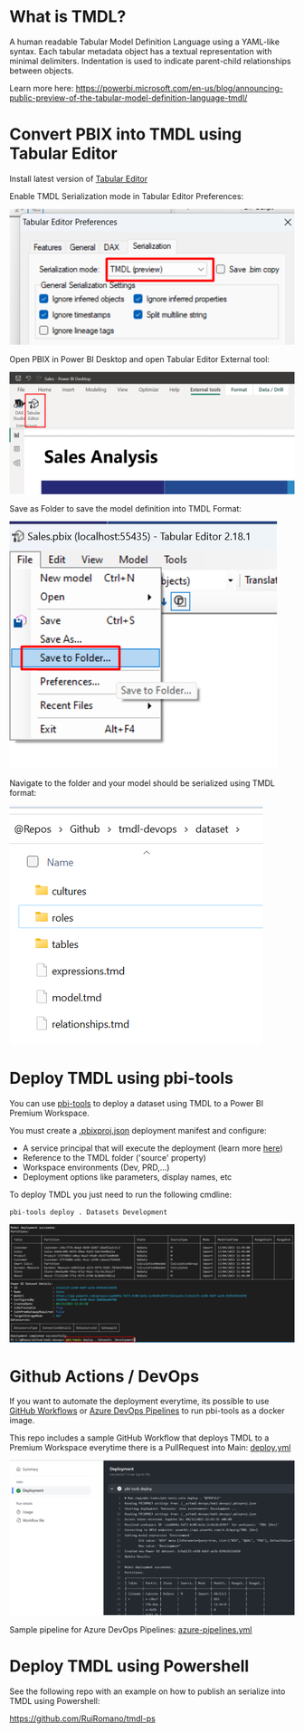# What is TMDL?

A human readable Tabular Model Definition Language using a YAML-like syntax. Each tabular metadata object has a textual representation with minimal delimiters. Indentation is used to indicate parent-child relationships between objects.

Learn more here:
https://powerbi.microsoft.com/en-us/blog/announcing-public-preview-of-the-tabular-model-definition-language-tmdl/

# Convert PBIX into TMDL using Tabular Editor

Install latest version of [Tabular Editor](https://github.com/TabularEditor/TabularEditor)

Enable TMDL Serialization mode in Tabular Editor Preferences:

![image](./.images/TabularEditorTMDL.png)

Open PBIX in Power BI Desktop and open Tabular Editor External tool:

![image](./.images/OpenTE.png)

Save as Folder to save the model definition into TMDL Format:

![image](./.images/SaveTMDL.png)

Navigate to the folder and your model should be serialized using TMDL format:

![image](./.images/TMDLFolder.png)

# Deploy TMDL using pbi-tools

You can use [pbi-tools](https://pbi.tools/) to deploy a dataset using TMDL to a Power BI Premium Workspace.

You must create a [.pbixproj.json](./.pbixproj.json) deployment manifest and configure:

- A service principal that will execute the deployment (learn more [here](https://pbi.tools/devops/release-branching-model/setup-powerbi.html))
- Reference to the TMDL folder ('source' property)
- Workspace environments (Dev, PRD,...)
- Deployment options like parameters, display names, etc

To deploy TMDL you just need to run the following cmdline:

```console
pbi-tools deploy . Datasets Development
```

![image](./.images/pbitools_deploy.png)

# Github Actions / DevOps

If you want to automate the deployment everytime, its possible to use [GitHub Workflows](https://docs.github.com/en/actions/using-workflows) or [Azure DevOps Pipelines](https://azure.microsoft.com/en-us/products/devops/pipelines) to run pbi-tools as a docker image.

This repo includes a sample GitHub Workflow that deploys TMDL to a Premium Workspace everytime there is a PullRequest into Main: [deploy.yml](./.github/workflows/deploy.yml)

![image](./.images/GitHubWorkflowDeploy1.png)

Sample pipeline for Azure DevOps Pipelines: [azure-pipelines.yml](./azure-pipelines.yml)

# Deploy TMDL using Powershell

See the following repo with an example on how to publish an serialize into TMDL using Powershell:

https://github.com/RuiRomano/tmdl-ps



